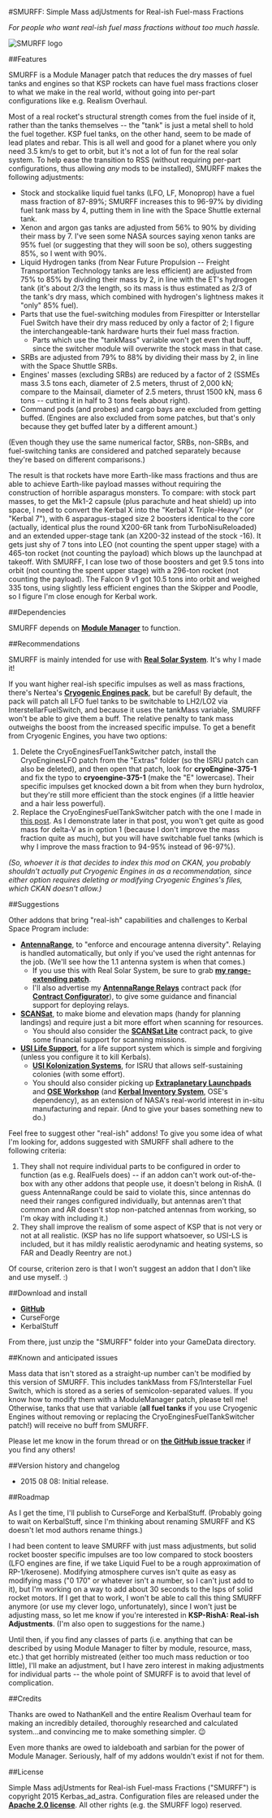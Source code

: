 #SMURFF: Simple Mass adjUstments for Real-ish Fuel-mass Fractions

*For people who want real-ish fuel mass fractions without too much hassle.*

![SMURFF logo](https://github.com/Kerbas-ad-astra/SMURFF/raw/master/SMURFF%20logo.png)

##Features

SMURFF is a Module Manager patch that reduces the dry masses of fuel tanks and engines so that KSP rockets can have fuel mass fractions closer to what we make in the real world, without going into per-part configurations like e.g. Realism Overhaul.

Most of a real rocket's structural strength comes from the fuel inside of it, rather than the tanks themselves -- the "tank" is just a metal shell to hold the fuel together.  KSP fuel tanks, on the other hand, seem to be made of lead plates and rebar.  This is all well and good for a planet where you only need 3.5 km/s to get to orbit, but it's not a lot of fun for the real solar system.  To help ease the transition to RSS (without requiring per-part configurations, thus allowing *any* mods to be installed), SMURFF makes the following adjustments:

* Stock and stockalike liquid fuel tanks (LFO, LF, Monoprop) have a fuel mass fraction of 87-89%; SMURFF increases this to 96-97% by dividing fuel tank mass by 4, putting them in line with the Space Shuttle external tank.
* Xenon and argon gas tanks are adjusted from 56% to 90% by dividing their mass by 7.  I've seen some NASA sources saying xenon tanks are 95% fuel (or suggesting that they will soon be so), others suggesting 85%, so I went with 90%.
* Liquid Hydrogen tanks (from Near Future Propulsion -- Freight Transportation Technology tanks are less efficient) are adjusted from 75% to 85% by dividing their mass by 2, in line with the ET's hydrogen tank (it's about 2/3 the length, so its mass is thus estimated as 2/3 of the tank's dry mass, which combined with hydrogen's lightness makes it "only" 85% fuel).
* Parts that use the fuel-switching modules from Firespitter or Interstellar Fuel Switch have their dry mass reduced by only a factor of 2; I figure the interchangeable-tank hardware hurts their fuel mass fraction.
	* Parts which use the "tankMass" variable won't get even that buff, since the switcher module will overwrite the stock mass in that case.
* SRBs are adjusted from 79% to 88% by dividing their mass by 2, in line with the Space Shuttle SRBs.
* Engines' masses (excluding SRBs) are reduced by a factor of 2 (SSMEs mass 3.5 tons each, diameter of 2.5 meters, thrust of 2,000 kN; compare to the Mainsail, diameter of 2.5 meters, thrust 1500 kN, mass 6 tons -- cutting it in half to 3 tons feels about right).
* Command pods (and probes) and cargo bays are excluded from getting buffed.  (Engines are also excluded from some patches, but that's only because they get buffed later by a different amount.)

(Even though they use the same numerical factor, SRBs, non-SRBs, and fuel-switching tanks are considered and patched separately because they're based on different comparisons.)

The result is that rockets have more Earth-like mass fractions and thus are able to achieve Earth-like payload masses without requiring the construction of horrible asparagus monsters.  To compare: with stock part masses, to get the Mk1-2 capsule (plus parachute and heat shield) up into space, I need to convert the Kerbal X into the "Kerbal X Triple-Heavy" (or "Kerbal 7"), with 6 asparagus-staged size 2 boosters identical to the core (actually, identical plus the round X200-6R tank from TurboNisuReloaded) and an extended upper-stage tank (an X200-32 instead of the stock -16).  It gets just shy of 7 tons into LEO (not counting the spent upper stage) with a 465-ton rocket (not counting the payload) which blows up the launchpad at takeoff.  With SMURFF, I can lose two of those boosters and get 9.5 tons into orbit (not counting the spent upper stage) with a 296-ton rocket (not counting the payload).   The Falcon 9 v1 got 10.5 tons into orbit and weighed 335 tons, using slightly less efficient engines than the Skipper and Poodle, so I figure I'm close enough for Kerbal work.

##Dependencies

SMURFF depends on [**Module Manager**](http://forum.kerbalspaceprogram.com/threads/55219) to function.

##Recommendations

SMURFF is mainly intended for use with [**Real Solar System**](http://forum.kerbalspaceprogram.com/threads/55145).  It's why I made it!

If you want higher real-ish specific impulses as well as mass fractions, there's Nertea's [**Cryogenic Engines pack**](http://forum.kerbalspaceprogram.com/threads/117766), but be careful! By default, the pack will patch all LFO fuel tanks to be switchable to LH2/LO2 via InterstellarFuelSwitch, and because it uses the tankMass variable, SMURFF won't be able to give them a buff.  The relative penalty to tank mass outweighs the boost from the increased specific impulse.  To get a benefit from Cryogenic Engines, you have two options:

1. Delete the CryoEnginesFuelTankSwitcher patch, install the CryoEnginesLFO patch from the "Extras" folder (so the ISRU patch can also be deleted), and then open that patch, look for **cryoEngine-375-1** and fix the typo to **cryoengine-375-1** (make the "E" lowercase).  Their specific impulses get knocked down a bit from when they burn hydrolox, but they're still more efficient than the stock engines (if a little heavier and a hair less powerful).
2. Replace the CryoEnginesFuelTankSwitcher patch with the one I made in [this post](http://forum.kerbalspaceprogram.com/threads/131023-1-0-x-SMURFF-Simple-Mass-adjUstments-for-Real-ish-Fuel-mass-Fractions-1-0-%282015-Aug-08%29?p=2136847&viewfull=1#post2136847).  As I demonstrate later in that post, you won't get quite as good mass for delta-V as in option 1 (because I don't improve the mass fraction quite as much), but you will have switchable fuel tanks (which is why I improve the mass fraction to 94-95% instead of 96-97%).

*(So, whoever it is that decides to index this mod on CKAN, you probably shouldn't actually put Cryogenic Engines in as a recommendation, since either option requires deleting or modifying Cryogenic Engines's files, which CKAN doesn't allow.)*

##Suggestions

Other addons that bring "real-ish" capabilities and challenges to Kerbal Space Program include:

* [**AntennaRange**](http://forum.kerbalspaceprogram.com/threads/56440), to "enforce and encourage antenna diversity".  Relaying is handled automatically, but only if you've used the right antennas for the job.  (We'll see how the 1.1 antenna system is when that comes.)
	* If you use this with Real Solar System, be sure to grab [**my range-extending patch**](https://github.com/Kerbas-ad-astra/RealSolarSystem/blob/master/GameData/RealSolarSystem/Compatibility/AntennaRangeExtender.cfg).
	* I'll also advertise my [**AntennaRange Relays**](http://forum.kerbalspaceprogram.com/threads/129704) contract pack (for [**Contract Configurator**](http://forum.kerbalspaceprogram.com/threads/101604)), to give some guidance and financial support for deploying relays.
* [**SCANSat**](http://forum.kerbalspaceprogram.com/threads/80369), to make biome and elevation maps (handy for planning landings) and require just a bit more effort when scanning for resources.
	* You should also consider the [**SCANSat Lite**](http://forum.kerbalspaceprogram.com/threads/120127) contract pack, to give some financial support for scanning missions.
* [**USI Life Support**](http://forum.kerbalspaceprogram.com/threads/116790), for a life support system which is simple and forgiving (unless you configure it to kill Kerbals).
	* [**USI Kolonization Systems**](http://forum.kerbalspaceprogram.com/threads/79588), for ISRU that allows self-sustaining colonies (with some effort).
	* You should also consider picking up [**Extraplanetary Launchpads**](http://forum.kerbalspaceprogram.com/threads/59545) and [**OSE Workshop**](http://forum.kerbalspaceprogram.com/threads/108234) (and [**Kerbal Inventory System**](http://forum.kerbalspaceprogram.com/threads/113111), OSE's dependency), as an extension of NASA's real-world interest in in-situ manufacturing and repair.  (And to give your bases something new to do.)

Feel free to suggest other "real-ish" addons!  To give you some idea of what I'm looking for, addons suggested with SMURFF shall adhere to the following criteria:

1. They shall not require individual parts to be configured in order to function (as e.g. RealFuels does) -- if an addon can't work out-of-the-box with any other addons that people use, it doesn't belong in RishA.  (I guess AntennaRange could be said to violate this, since antennas do need their ranges configured individually, but antennas aren't that common and AR doesn't stop non-patched antennas from working, so I'm okay with including it.)
2. They shall improve the realism of some aspect of KSP that is not very or not at all realistic.  (KSP has no life support whatsoever, so USI-LS is included, but it has mildly realistic aerodynamic and heating systems, so FAR and Deadly Reentry are not.)

Of course, criterion zero is that I won't suggest an addon that I don't like and use myself.  :)

##Download and install

* [**GitHub**](https://github.com/Kerbas-ad-astra/SMURFF/releases)
* CurseForge
* KerbalStuff

From there, just unzip the "SMURFF" folder into your GameData directory.

##Known and anticipated issues

Mass data that isn't stored as a straight-up number can't be modified by this version of SMURFF.  This includes tankMass from FS/Interstellar Fuel Switch, which is stored as a series of semicolon-separated values.  If you know how to modify them with a ModuleManager patch, please tell me!  Otherwise, tanks that use that variable (**all fuel tanks** if you use Cryogenic Engines without removing or replacing the CryoEnginesFuelTankSwitcher patch!) will receive no buff from SMURFF.

Please let me know in the forum thread or on [**the GitHub issue tracker**](https://github.com/Kerbas-ad-astra/SMURFF/issues) if you find any others!

##Version history and changelog

* 2015 08 08: Initial release.

##Roadmap

As I get the time, I'll publish to CurseForge and KerbalStuff.  (Probably going to wait on KerbalStuff, since I'm thinking about renaming SMURFF and KS doesn't let mod authors rename things.)

I had been content to leave SMURFF with just mass adjustments, but solid rocket booster specific impulses are too low compared to stock boosters (LFO engines are fine, if we take Liquid Fuel to be a rough approximation of RP-1/kerosene).  Modifying atmosphere curves isn't quite as easy as modifying mass ("0 170" or whatever isn't a number, so I can't just add to it), but I'm working on a way to add about 30 seconds to the Isps of solid rocket motors.  If I get that to work, I won't be able to call this thing SMURFF anymore (or use my clever logo, unfortunately), since I won't just be adjusting mass, so let me know if you're interested in **KSP-RishA: Real-ish Adjustments**.  (I'm also open to suggestions for the name.)

Until then, if you find any classes of parts (i.e. anything that can be described by using Module Manager to filter by module, resource, mass, etc.) that get horribly mistreated (either too much mass reduction or too little), I'll make an adjustment, but I have zero interest in making adjustments for individual parts -- the whole point of SMURFF is to avoid that level of complication.

##Credits

Thanks are owed to NathanKell and the entire Realism Overhaul team for making an incredibly detailed, thoroughly researched and calculated system...and convincing me to make something simpler.  :wink:

Even more thanks are owed to ialdeboath and sarbian for the power of Module Manager.  Seriously, half of my addons wouldn't exist if not for them.

##License

Simple Mass adjUstments for Real-ish Fuel-mass Fractions ("SMURFF") is copyright 2015 Kerbas_ad_astra.  Configuration files are released under the [**Apache 2.0 license**](https://www.apache.org/licenses/LICENSE-2.0).  All other rights (e.g. the SMURFF logo) reserved.

